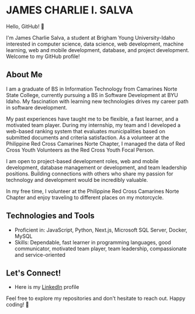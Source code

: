 # JAMES CHARLIE I. SALVA

Hello, GitHub! 👋

I'm James Charlie Salva, a student at Brigham Young University-Idaho interested in computer science, data science, web development, machine learning, web and mobile development, database, and project development. Welcome to my GitHub profile!

## About Me

I am a graduate of BS in Information Technology from Camarines Norte State College, currently pursuing a BS in Software Development at BYU Idaho. My fascination with learning new technologies drives my career path in software development.

My past experiences have taught me to be flexible, a fast learner, and a motivated team player. During my internship, my team and I developed a web-based ranking system that evaluates municipalities based on submitted documents and criteria satisfaction. As a volunteer at the Philippine Red Cross Camarines Norte Chapter, I managed the data of Red Cross Youth Volunteers as the Red Cross Youth Focal Person.

I am open to project-based development roles, web and mobile development, database management or development, and team leadership positions. Building connections with others who share my passion for technology and development would be incredibly valuable.

In my free time, I volunteer at the Philippine Red Cross Camarines Norte Chapter and enjoy traveling to different places on my motorcycle.

## Technologies and Tools

- Proficient in: JavaScript, Python, Next.js, Microsoft SQL Server, Docker, MySQL
- Skills: Dependable, fast learner in programming languages, good communicator, motivated team player, team leadership, compassionate and service-oriented

## Let's Connect!

- Here is my [LinkedIn](www.linkedin.com/in/jamessalva) profile

Feel free to explore my repositories and don't hesitate to reach out. Happy coding! 🚀
